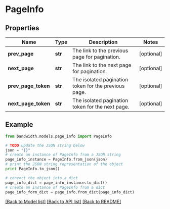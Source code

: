 # PageInfo


## Properties
Name | Type | Description | Notes
------------ | ------------- | ------------- | -------------
**prev_page** | **str** | The link to the previous page for pagination. | [optional] 
**next_page** | **str** | The link to the next page for pagination. | [optional] 
**prev_page_token** | **str** | The isolated pagination token for the previous page. | [optional] 
**next_page_token** | **str** | The isolated pagination token for the next page. | [optional] 

## Example

```python
from bandwidth.models.page_info import PageInfo

# TODO update the JSON string below
json = "{}"
# create an instance of PageInfo from a JSON string
page_info_instance = PageInfo.from_json(json)
# print the JSON string representation of the object
print PageInfo.to_json()

# convert the object into a dict
page_info_dict = page_info_instance.to_dict()
# create an instance of PageInfo from a dict
page_info_form_dict = page_info.from_dict(page_info_dict)
```
[[Back to Model list]](../README.md#documentation-for-models) [[Back to API list]](../README.md#documentation-for-api-endpoints) [[Back to README]](../README.md)


